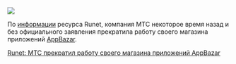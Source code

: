 <!--2025-04-17 13:11:13-->
<div class="yb">
  <div class="rss habr"><img src="https://habrastorage.org/getpro/habr/upload_files/b6f/033/ce2/b6f033ce26112a0a2d5e31262f0c2621.jpeg" /><p>По <a href="https://runet.news/news/62183" rel="noopener noreferrer nofollow">информации</a> ресурса Runet, компания МТС некоторое время назад и без официального заявления прекратила работу своего магазина приложений <a href="https://appbazar.ru/" rel="noopener noreferrer nofollow">AppBazar</a>. </p> <a... <p class="titl"><a href="https://habr.com/ru/news/901792/?utm_source=habrahabr&utm_medium=rss&utm_campaign=901792">Runet: МТС прекратил работу своего магазина приложений AppBazar</a></p></div>
</div>
